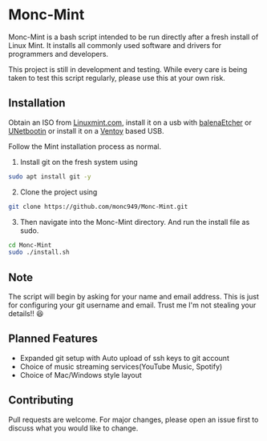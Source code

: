 
# Monc-Mint

Monc-Mint is a bash script intended to be run directly after a fresh install of Linux Mint. It installs all commonly used software and drivers for programmers and developers.

This project is still in development and testing. While every care is being taken to test this script regularly, please use this at your own risk.


## Installation

Obtain an ISO from [Linuxmint.com](https://linuxmint.com/download.php), install it on a usb with [balenaEtcher](https://www.balena.io/etcher/) or [UNetbootin](https://unetbootin.github.io/) or install it on a [Ventoy](https://www.ventoy.net/en/doc_start.html) based USB.

Follow the Mint installation process as normal.

1. Install git on the fresh system using

```bash
sudo apt install git -y
```

2. Clone the project using
```bash
git clone https://github.com/monc949/Monc-Mint.git
```
3. Then navigate into the Monc-Mint directory.
And run the install file as sudo.

```bash
cd Monc-Mint
sudo ./install.sh
```

## Note
The script will begin by asking for your name and email address. This is just for configuring your git username and email. Trust me I'm not stealing your details!! :laughing:

## Planned Features
* Expanded git setup with Auto upload of ssh keys to git account
* Choice of music streaming services(YouTube Music, Spotify)
* Choice of Mac/Windows style layout






## Contributing
Pull requests are welcome. For major changes, please open an issue first to discuss what you would like to change.
